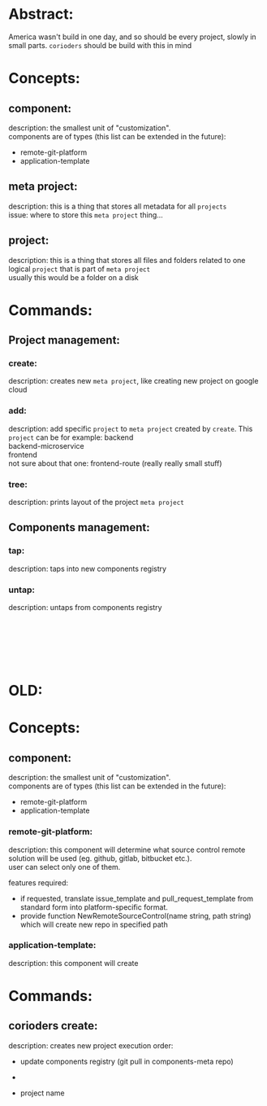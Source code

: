 # Abstract:

America wasn't build in one day, and so should be every project, slowly in small parts. `corioders` should be build with this in mind

# Concepts:

## component:

description: the smallest unit of "customization".  
components are of types (this list can be extended in the future):

- remote-git-platform
- application-template

## meta project:

description: this is a thing that stores all metadata for all `projects`  
issue: where to store this `meta project` thing...

## project:

description: this is a thing that stores all files and folders related to one logical `project` that is part of `meta project`  
usually this would be a folder on a disk

# Commands:

## Project management:

### create:

description: creates new `meta project`, like creating new project on google cloud

### add:

description: add specific `project` to `meta project` created by `create`. This `project` can be for example:
backend  
backend-microservice  
frontend  
not sure about that one: frontend-route (really really small stuff)

### tree:

description: prints layout of the project `meta project`

## Components management:

### tap:

description: taps into new components registry

### untap:

description: untaps from components registry

<br><br><br><br><br>

# OLD:

# Concepts:

## component:

description: the smallest unit of "customization".  
components are of types (this list can be extended in the future):

- remote-git-platform
- application-template

### remote-git-platform:

description: this component will determine what source control remote solution will be used (eg. github, gitlab, bitbucket etc.).  
user can select only one of them.

features required:

- if requested, translate issue_template and pull_request_template from standard form into platform-specific format.
- provide function NewRemoteSourceControl(name string, path string) which will create new repo in specified path

### application-template:

description: this component will create

# Commands:

## corioders create:

description: creates new project
execution order:

- update components registry (git pull in components-meta repo)
-

- project name
